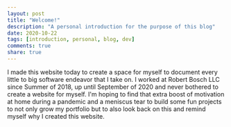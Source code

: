 ```yaml
---
layout: post
title: "Welcome!"
description: "A personal introduction for the purpose of this blog"
date: 2020-10-22
tags: [introduction, personal, blog, dev]
comments: true
share: true
---
```


I made this website today to create a space for myself to document every little to big software endeavor that I take on. I worked at Robert Bosch LLC since Summer of 2018, up until September of 2020 and never bothered to create a website for myself. I'm hoping to find that extra boost of motivation at home during a pandemic and a meniscus tear to build some fun projects to not only grow my portfolio but to also look back on this and remind myself why I created this website.
